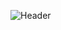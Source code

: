 ![Header](https://user-images.githubusercontent.com/48334001/189508787-a647980c-77ec-4793-af26-78a58adb5da1.png)
